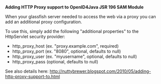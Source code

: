 **Adding HTTP Proxy support to OpenID4Java JSR 196 SAM Module**

When your glassfish server needed to access the web via a proxy you can add an additional proxy configuration.


To use this, simply add the following "additional properties" to the HttpServlet security provider:

  * http\_proxy\_host (ex. "proxy.example.com", required)
  * http\_proxy\_port (ex. "8080", optional, defaults to null)
  * http\_proxy\_user (ex. "myusername", optional, defaults to null)
  * http\_proxy\_pass (optional, defaults to null)



See also details here:
http://nuttybrewer.blogspot.com/2010/05/adding-http-proxy-support-to.html
